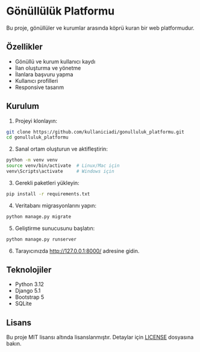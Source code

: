 # Gönüllülük Platformu

Bu proje, gönüllüler ve kurumlar arasında köprü kuran bir web platformudur.

## Özellikler

- Gönüllü ve kurum kullanıcı kaydı
- İlan oluşturma ve yönetme
- İlanlara başvuru yapma
- Kullanıcı profilleri
- Responsive tasarım

## Kurulum

1. Projeyi klonlayın:
```bash
git clone https://github.com/kullaniciadi/gonulluluk_platformu.git
cd gonulluluk_platformu
```

2. Sanal ortam oluşturun ve aktifleştirin:
```bash
python -m venv venv
source venv/bin/activate  # Linux/Mac için
venv\Scripts\activate     # Windows için
```

3. Gerekli paketleri yükleyin:
```bash
pip install -r requirements.txt
```

4. Veritabanı migrasyonlarını yapın:
```bash
python manage.py migrate
```

5. Geliştirme sunucusunu başlatın:
```bash
python manage.py runserver
```

6. Tarayıcınızda http://127.0.0.1:8000/ adresine gidin.

## Teknolojiler

- Python 3.12
- Django 5.1
- Bootstrap 5
- SQLite

## Lisans

Bu proje MIT lisansı altında lisanslanmıştır. Detaylar için [LICENSE](LICENSE) dosyasına bakın. 